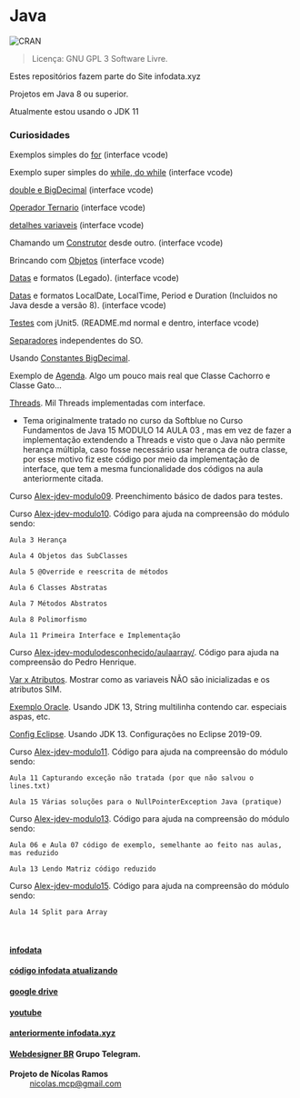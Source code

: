# Java


![CRAN](https://img.shields.io/badge/%20LICENSE%20-GPL%203-blue.svg?style=for-the-badge)


> Licença: GNU GPL 3 Software Livre.

Estes repositórios fazem parte do Site infodata.xyz

Projetos em Java 8 ou superior.


Atualmente estou usando o JDK 11


### Curiosidades

Exemplos simples do [for](https://github1s.com/NicolasMCP/Java/blob/master/Elementar/src/xyz/infodata/LoopFor.java) (interface vcode)

Exemplo super simples do [while, do while](https://github1s.com/NicolasMCP/Java/blob/master/Elementar/src/xyz/infodata/Loops.java) (interface vcode)

[double e BigDecimal](https://github1s.com/NicolasMCP/Java/blob/master/Elementar/src/xyz/infodata/Main_Math.java) (interface vcode)

[Operador Ternario](https://github1s.com/NicolasMCP/Java/blob/master/Elementar/src/xyz/infodata/OperadorTernario.java) (interface vcode)

[detalhes variaveis](https://github1s.com/NicolasMCP/Java/blob/master/Elementar/src/xyz/infodata/Variaveis.java) (interface vcode)

Chamando um [Construtor](https://github1s.com/NicolasMCP/Java/blob/master/Elementar/src/xyz/infodata/construtor/Aplicacao.java) desde outro. (interface vcode)

Brincando com [Objetos](https://github1s.com/NicolasMCP/Java/blob/master/Elementar/src/xyz/infodata/objetos/Aplicacao.java) (interface vcode) 

[Datas](https://github1s.com/NicolasMCP/Java/blob/master/Elementar/src/xyz/infodata/data/Aplicacao.java) e formatos (Legado). (interface vcode)

[Datas](https://github1s.com/NicolasMCP/Java/blob/master/Elementar/src/xyz/infodata/data/thread/safe/App.java) e formatos LocalDate, LocalTime, Period e Duration (Incluidos no Java desde a versão 8). (interface vcode)

[Testes](https://github.com/NicolasMCP/Java/blob/master/Elementar/src/xyz/infodata/testesjunit/README.md) com jUnit5. (README.md normal e dentro, interface vcode)

[Separadores](Elementar/src/xyz/infodata/teste/codigo/Separadores.java) independentes do SO.

Usando [Constantes BigDecimal](Elementar/src/xyz/infodata/constantes/bigdecimal).

Exemplo de [Agenda](Elementar/src/xyz/infodata/agenda). Algo um pouco mais real que Classe Cachorro e Classe Gato...

[Threads](Elementar/src/xyz/infodata/threads). Mil Threads implementadas com interface.
* Tema originalmente tratado no curso da Softblue no Curso Fundamentos de Java 15 MODULO 14 AULA 03 , mas em vez de fazer a implementação extendendo a Threads e visto que o Java não permite herança múltipla, caso fosse necessário usar herança de outra classe, por esse motivo fiz este código por meio da implementação de interface, que tem a mesma funcionalidade dos códigos na aula anteriormente citada.

Curso [Alex-jdev-modulo09](Elementar/src/xyz/infodata/alex_jdev/modulo09). Preenchimento básico de dados para testes.

Curso [Alex-jdev-modulo10](Elementar/src/xyz/infodata/alex_jdev/modulo10). Código para ajuda na compreensão do módulo sendo:
                   
    Aula 3 Herança
				   
    Aula 4 Objetos das SubClasses
				   
    Aula 5 @Override e reescrita de métodos
				   
    Aula 6 Classes Abstratas
				   
    Aula 7 Métodos Abstratos
				   
    Aula 8 Polimorfismo
				   
    Aula 11 Primeira Interface e Implementação

Curso [Alex-jdev-modulodesconhecido/aulaarray/](Elementar/src/xyz/infodata/alex_jdev/modulodesconhecido/aulaarray/). Código para ajuda na compreensão do Pedro Henrique.

[Var x Atributos](Elementar/src/xyz/infodata/atributosxvar/). Mostrar como as variaveis NÃO são inicializadas e os atributos SIM.

[Exemplo Oracle](Elementar/src/oracle/). Usando JDK 13, String multilinha contendo car. especiais aspas, etc.

[Config Eclipse](Elementar/src/a/config/eclipse/README.md). Usando JDK 13. Configurações no Eclipse 2019-09.

Curso [Alex-jdev-modulo11](Elementar/src/xyz/infodata/alex_jdev/modulo11). Código para ajuda na compreensão do módulo sendo:

    Aula 11 Capturando exceção não tratada (por que não salvou o lines.txt)

    Aula 15 Várias soluções para o NullPointerException Java (pratique)

Curso [Alex-jdev-modulo13](Elementar/src/xyz/infodata/alex_jdev/modulo13). Código para ajuda na compreensão do módulo sendo:

    Aula 06 e Aula 07 código de exemplo, semelhante ao feito nas aulas, mas reduzido

    Aula 13 Lendo Matriz código reduzido

Curso [Alex-jdev-modulo15](Elementar/src/xyz/infodata/alex_jdev/modulo15/aula14/SplitArray.java). Código para ajuda na compreensão do módulo sendo:

    Aula 14 Split para Array

<br/>

#### [infodata](https://nicolasmcp.github.io/infodata/)


#### [código infodata atualizando](https://github.com/NicolasMCP/infodata/blob/main/README.md)


#### [google drive](https://drive.google.com/drive/folders/0B8C7-DYa7vcUUVRzanFhZENMTFU)


#### [youtube](https://www.youtube.com/channel/UCYI7lWiyTmdY8vU6Ub1LZAw)


#### [anteriormente infodata.xyz](https://github.com/NicolasMCP/infodata.xyz/blob/master/README.md)


#### [Webdesigner BR](https://t.me/Webdesign_BR) Grupo Telegram.


**Projeto de Nícolas Ramos**
<br/>
&nbsp;&nbsp;&nbsp;&nbsp;&nbsp;&nbsp;&nbsp;&nbsp;&nbsp;[nicolas.mcp@gmail.com](mailto:nicolas.mcp@gmail.com)


